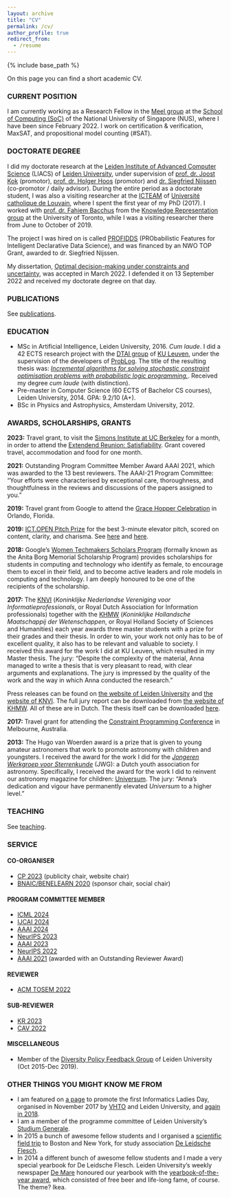 ```yaml
---
layout: archive
title: "CV"
permalink: /cv/
author_profile: true
redirect_from:
  - /resume
---
```


{% include base_path %}

On this page you can find a short academic CV. 
<!-- For more details, please find me on [LinkedIn](https://www.linkedin.com/in/annalatour/). -->

### CURRENT POSITION

I am currently working as a Research Fellow in the [Meel group](https://meelgroup.github.io) at the [School of Computing (SoC)](https://www.comp.nus.edu.sg) of the National University of Singapore (NUS), where I have been since February 2022. I work on certification & verification, MaxSAT, and propositional model counting (#SAT).

### DOCTORATE DEGREE

I did my doctorate research at the [Leiden Institute of Advanced Computer Science](https://liacs.leidenuniv.nl/) (LIACS) of [Leiden University](https://www.universiteitleiden.nl/en), under supervision of [prof. dr. Joost Kok](http://liacs.leidenuniv.nl/~kokjn/) (promotor), [prof. dr. Holger Hoos](http://ada.liacs.nl/members/#Holger) (promotor) and [ dr. Siegfried Nijssen](https://www.info.ucl.ac.be/~snijssen/) (co-promotor / daily advisor). During the entire period as a doctorate student, I was also a visiting researcher at the [ICTEAM](https://uclouvain.be/en/research-institutes/icteam) of [Université catholique de Louvain](https://uclouvain.be/en/index.html), where I spent the first year of my PhD (2017). I worked with  [prof. dr. Fahiem Bacchus](http://www.cs.toronto.edu/~fbacchus/) from the [Knowledge Representation group](http://www.cs.toronto.edu/kr/) at the University of Toronto, while I was a visiting researcher there from June to October of 2019.

The project I was hired on is called [PROFIDDS](http://liacs.leidenuniv.nl/~nijssensgr/profidds/) (PRObabilistic Features for Intelligent Declarative Data Science), and was financed by an NWO TOP Grant, awarded to dr. Siegfried Nijssen.

My dissertation, [Optimal decision-making under constraints and uncertainty](https://hdl.handle.net/1887/3455662), was accepted in March 2022. I defended it on 13 September 2022 and received my doctorate degree on that day.

### PUBLICATIONS

See [publications](latower.github.io/publications).

### EDUCATION

* MSc in Artificial Intelligence, Leiden University, 2016. *Cum laude*. I did a 42 ECTS research project with the [DTAI group](https://dtai.cs.kuleuven.be) of [KU Leuven](https://www.kuleuven.be/english/), under the supervision of the developers of [ProbLog](https://dtai.cs.kuleuven.be/problog/). The title of the resulting thesis was: [*Incremental algorithms for solving stochastic constraint optimisation problems with probabilistic logic programming.*](https://theses.liacs.nl/310). Received my degree *cum laude* (with distinction).
* Pre-master in Computer Science (60 ECTS of Bachelor CS courses), Leiden University, 2014. GPA: 9.2/10 (A+).
* BSc in Physics and Astrophysics, Amsterdam University, 2012.

### AWARDS, SCHOLARSHIPS, GRANTS

**2023:** Travel grant, to visit the [Simons Institute at UC Berkeley](https://simons.berkeley.edu/homepage) for a month, in order to attend the [Extendend Reunion: Satisfiability](https://simons.berkeley.edu/programs/extended-reunion-satisfiability). Grant covered travel, accommodation and food for one month.

**2021:** Outstanding Program Committee Member Award AAAI 2021, which was awarded to the 13 best reviewers. The AAAI-21 Program Committee: “Your efforts were characterised by exceptional care, thoroughness, and thoughtfulness in the reviews and discussions of the papers assigned to you.”

**2019:** Travel grant from Google to attend the [Grace Hopper Celebration](https://ghc.anitab.org/) in Orlando, Florida.

**2019:** [ICT.OPEN Pitch Prize](https://ict-research.nl/ict-open/programme/pitch-prize/) for the best 3-minute elevator pitch, scored on content, clarity, and charisma. See [here](https://www.universiteitleiden.nl/en/news/2019/04/these-are-the-five-leiden-highlights-of-ict.open) and [here](https://adaresearch.wordpress.com/2019/03/29/double-win-at-ict-open-2019-anna-louise-and-can-take-home-pitch-prize-and-poster-prize/).

**2018:** Google’s [Women Techmakers Scholars Program](https://www.womentechmakers.com/scholars) (formally known as the Anita Borg Memorial Scholarship Program) provides scholarships for students in computing and technology who identify as female, to encourage them to excel in their field, and to become active leaders and role models in computing and technology. I am deeply honoured to be one of the recipients of the scholarship.

**2017:** The [KNVI](https://www.knvi.nl/) (*Koninklijke Nederlandse Vereniging voor Informatieprofessionals*, or Royal Dutch Association for Information professionals) together with the [KHMW](https://khmw.nl/) (*Koninklijke Hollandsche Maatschappij der Wetenschappen*, or Royal Holland Society of Sciences and Humanities) each year awards three master students with a prize for their grades and their thesis. In order to win, your work not only has to be of excellent quality, it also has to be relevant and valuable to society. I received this award for the work I did at KU Leuven, which resulted in my Master thesis. The jury: “Despite the complexity of the material, Anna managed to write a thesis that is very pleasant to read, with clear arguments and explanations. The jury is impressed by the quality of the work and the way in which Anna conducted the research.”

Press releases can be found on [the website of Leiden University](https://www.universiteitleiden.nl/nieuws/2017/11/anna-latour-tweede-prijs-scriptie) and [the website of KNVI](http://scriptieprijswebsite.webdevelopmentgroep.nl/scriptie/winnaar-2017-anna-latour-universiteit-leiden/). The full jury report can be downloaded from [the website of KHMW](https://khmw.nl/71-jong-talent-prijzen-uitgereikt/). All of these are in Dutch. The thesis itself can be downloaded [here](http://liacs.leidenuniv.nl/assets/Uploads/AnnaLatour.pdf).

**2017:** Travel grant for attending the [Constraint Programming Conference](http://cp2017.a4cp.org/) in Melbourne, Australia.

**2013:** The Hugo van Woerden award is a prize that is given to young amateur astronomers that work to promote astronomy with children and youngsters. I received the award for the work I did for the [*Jongeren Werkgroep voor Sterrenkunde*](http://sterrenkunde.nl/jwg/) (JWG): a Dutch youth association for astronomy. Specifically, I received the award for the work I did to reinvent our astronomy magazine for children: [Universum](http://sterrenkunde.nl/jwg/universum). The jury: “Anna’s dedication and vigour have permanently elevated *Universum* to a higher level.”

### TEACHING

See [teaching](latower.github.io/teaching).

### SERVICE

#### CO-ORGANISER

  - [CP 2023](https://cp2023.a4cp.org) (publicity chair, website chair)
  - [BNAIC/BENELEARN 2020](https://bnaic.liacs.leidenuniv.nl) (sponsor chair, social chair)

#### PROGRAM COMMITTEE MEMBER

  - [ICML 2024](https://icml.cc/Conferences/2024/) 
  - [IJCAI 2024](https://ijcai24.org)
  - [AAAI 2024](https://aaai.org/Conferences/AAAI-24/) 
  - [NeurIPS 2023](https://nips.cc/Conferences/2023)
  - [AAAI 2023](https://aaai.org/Conferences/AAAI-23/) 
  - [NeurIPS 2022](https://nips.cc/Conferences/2022)
  - [AAAI 2021](https://aaai.org/Conferences/AAAI-21/) (awarded with an Outstanding Reviewer Award)

#### REVIEWER

  - [ACM TOSEM 2022](https://dl.acm.org/journal/tosem) 

#### SUB-REVIEWER

  - [KR 2023](https://kr.org/KR2023/)
  - [CAV 2022](http://i-cav.org/2022/)

#### MISCELLANEOUS

  - Member of the [Diversity Policy Feedback Group](https://www.universiteitleiden.nl/en/news/2016/08/a-diverse-team) of Leiden University (Oct 2015-Dec 2019).

### OTHER THINGS YOU MIGHT KNOW ME FROM

* I am featured on [a page](https://www.universiteitleiden.nl/nieuws/2017/10/vrouwelijke-informatici-in-de-spotlights-voor-informatics-ladies-day) to promote the first Informatics Ladies Day, organised in November 2017 by [VHTO](https://www.vhto.nl/english/about-vhto/) and Leiden University, and [again in 2018](https://www.universiteitleiden.nl/nieuws/2018/09/vrouwelijke-informatici-in-de-spotlights-voor-informatics-ladies-day-2018).
* I am a member of the programme committee of Leiden University’s [Studium Generale](https://www.universiteitleiden.nl/studium-generale).
* In 2015 a bunch of awesome fellow students and I organised a [scientific field trip](https://www.deleidscheflesch.nl/activiteiten/reis/2015/) to Boston and New York, for study association [De Leidsche Flesch](https://www.deleidscheflesch.nl/en/).
* In 2014 a different bunch of awesome fellow students and I made a very special yearbook for De Leidsche Flesch. Leiden University’s weekly newspaper [De Mare](http://mareonline.nl/) honoured our yearbook with the [yearbook-of-the-year award](http://www.mareonline.nl/archive/2014/06/18/het-jaarboek-van-hot-jaar), which consisted of free beer and life-long fame, of course. The theme? Ikea.

<!---
Publications
======
  <ul>{% for post in site.publications reversed %}
    {% include archive-single-cv.html %}
  {% endfor %}</ul>

Talks
======
  <ul>{% for post in site.talks reversed %}
    {% include archive-single-talk-cv.html  %}
  {% endfor %}</ul>

Teaching
======
  <ul>{% for post in site.teaching reversed %}
    {% include archive-single-cv.html %}
  {% endfor %}</ul>
  --->
